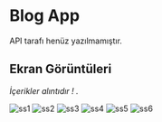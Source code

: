 # Blog App

API tarafı henüz yazılmamıştır.

## Ekran Görüntüleri

*İçerikler alıntıdır ! .*

![ss1](https://user-images.githubusercontent.com/42480609/104752802-30179800-5768-11eb-8c3c-0235e0595fca.png)
![ss2](https://user-images.githubusercontent.com/42480609/104752796-2db53e00-5768-11eb-9a34-36af7721c74c.png)
![ss3](https://user-images.githubusercontent.com/42480609/104752781-2aba4d80-5768-11eb-8f2c-0c6dbef9fe5a.png)
![ss4](https://user-images.githubusercontent.com/42480609/104752763-2130e580-5768-11eb-83f5-9c1c11bf8b05.png)
![ss5](https://user-images.githubusercontent.com/42480609/104752751-1e35f500-5768-11eb-85dd-075e0c13ef8d.png)
![ss6](https://user-images.githubusercontent.com/42480609/104752743-1b3b0480-5768-11eb-951c-e24d294e63a6.png)
